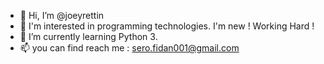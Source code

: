 - 👋 Hi, I’m @joeyrettin
- 👀 I'm interested in programming technologies. I'm new ! Working Hard !
- 🌱 I’m currently learning Python 3. 
- 📫 you can find reach me : sero.fidan001@gmail.com

<!---
joeyrettin/joeyrettin is a ✨ special ✨ repository because its `README.md` (this file) appears on your GitHub profile.
You can click the Preview link to take a look at your changes.
--->
